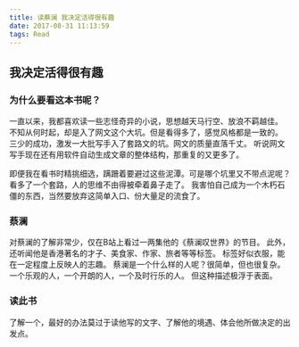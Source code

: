 ```yaml
---
title: 读蔡澜 我决定活得很有趣
date: 2017-08-31 11:13:59
tags: Read
---
```


## 我决定活得很有趣

### 为什么要看这本书呢？

一直以来，我都喜欢读一些志怪奇异的小说，思想越天马行空、放浪不羁越佳。
不知从何时起，却是入了网文这个大坑。但是看得多了，感觉风格都是一致的。
三少的成功，激发一大批写手入了套路文的坑。网文的质量直落千丈。
听说网文写手现在还有用软件自动生成文章的整体结构，那重复的又更多了。

即便我在看书时精挑细选，蹒跚着要避过这些泥潭。可是哪个坑里又不带点泥呢？
看多了一个套路，人的思维不由得被牵着鼻子走了。
我害怕自己成为一个木朽石僵的东西，当然要放弃这简单入口、份大量足的流食了。

### 蔡澜

对蔡澜的了解非常少，仅在B站上看过一两集他的《蔡澜叹世界》的节目。
此外，还听闻他是香港著名的才子、美食家、作家、旅者等等标签。
标签好似衣服，能在一定程度上反映人的志趣。
蔡澜是一个什么样的人呢？很简单，但也很复杂。
一个乐观的人，一个开朗的人，一个及时行乐的人。
但这种描述极浮于表面。

### 读此书

了解一个，最好的办法莫过于读他写的文字、了解他的境遇、体会他所做决定的出发点。

